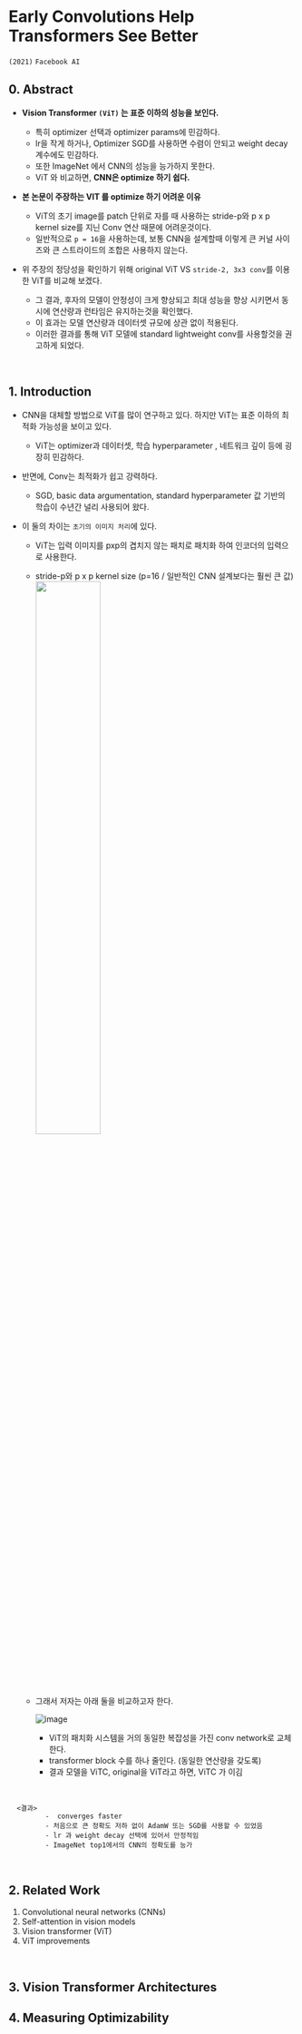 # Early Convolutions Help Transformers See Better 
`(2021)` `Facebook AI`

## 0. Abstract

- **Vision Transformer `(ViT)` 는 표준 이하의 성능을 보인다.**

   - 특히 optimizer 선택과 optimizer params에 민감하다.
   - lr을 작게 하거나, Optimizer SGD를 사용하면 수렴이 안되고 weight decay 계수에도 민감하다.
   - 또한 ImageNet 에서 CNN의 성능을 능가하지 못한다.
   - ViT 와 비교하면, **CNN은 optimize 하기 쉽다.**
  
- **본 논문이 주장하는 VIT 를 optimize 하기 어려운 이유**
 
   - ViT의 초기 image를 patch 단위로 자를 때 사용하는 stride-p와 p x p kernel size를 지닌 Conv 연산 때문에 어려운것이다.
   - 일반적으로 `p = 16`을 사용하는데, 보통 CNN을 설계할때 이렇게 큰 커널 사이즈와 큰 스트라이드의 조합은 사용하지 않는다.
  
- 위 주장의 정당성을 확인하기 위해 original ViT VS `stride-2, 3x3 conv`를 이용한 ViT를 비교해 보겠다. 
   - 그 결과, 후자의 모델이 안정성이 크게 향상되고 최대 성능을 향상 시키면서 동시에 연산량과 런타임은 유지하는것을 확인했다.
   - 이 효과는 모델 연산량과 데이터셋 규모에 상관 없이 적용된다.
   - 이러한 결과를 통해 ViT 모델에 standard lightweight conv를 사용할것을 권고하게 되었다.

</br>

## 1. Introduction
- CNN을 대체할 방법으로 ViT를 많이 연구하고 있다. 하지만 ViT는 표준 이하의 최적화 가능성을 보이고 있다.
   - ViT는 optimizer과 데이터셋, 학습 hyperparameter , 네트워크 깊이 등에 굉장히 민감하다.

- 반면에, Conv는 최적화가 쉽고 강력하다. 
   - SGD, basic data argumentation, standard hyperparameter 값 기반의 학습이 수년간 널리 사용되어 왔다.
   
- 이 둘의 차이는 `초기의 이미지 처리`에 있다.
   - ViT는 입력 이미지를 pxp의 겹치지 않는 패치로 패치화 하여 인코더의 입력으로 사용한다.
   - stride-p와 p x p kernel size (p=16 / 일반적인 CNN 설계보다는 훨씬 큰 값)
     <img src="https://user-images.githubusercontent.com/53847442/154908132-74fdbb3e-e943-48e9-bf28-8309decfb8f4.png" width="50%" height="50%">

   - 그래서 저자는 아래 둘을 비교하고자 한다.
   
     ![image](https://user-images.githubusercontent.com/53847442/154908454-e9996561-28af-44d0-82b8-8b36c91da58f.png)
 

    
      - ViT의 패치화 시스템을 거의 동일한 복잡성을 가진 conv network로 교체한다.
      - transformer block 수를 하나 줄인다. (동일한 연산량을 갖도록)
      - 결과 모델을 ViTC, original을 ViT라고 하면, ViTC 가 이김
</br>

```   
  <결과>  
         -  converges faster
         - 처음으로 큰 정확도 저하 없이 AdamW 또는 SGD를 사용할 수 있었음
         - lr 과 weight decay 선택에 있어서 안정적임
         - ImageNet top1에서의 CNN의 정확도를 능가
```
</br>

## 2. Related Work
1) Convolutional neural networks (CNNs)
2) Self-attention in vision models
3) Vision transformer (ViT)
4) ViT improvements

</br>

## 3. Vision Transformer Architectures
## 4. Measuring Optimizability
